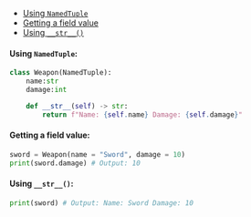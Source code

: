 - [Using `NamedTuple`](#using-namedtuple)
- [Getting a field value](#getting-a-field-value)
- [Using `__str__()`](#using-__str__())
#### <a name="using-namedtuple"></a>Using `NamedTuple`:
```python
class Weapon(NamedTuple):
    name:str
    damage:int

    def __str__(self) -> str:
        return f"Name: {self.name} Damage: {self.damage}"
```
#### <a name="getting-a-field-value"></a>Getting a field value:
```python
sword = Weapon(name = "Sword", damage = 10)
print(sword.damage) # Output: 10
```
#### <a name="using-__str__()"></a>Using `__str__()`:
```python
print(sword) # Output: Name: Sword Damage: 10
```
